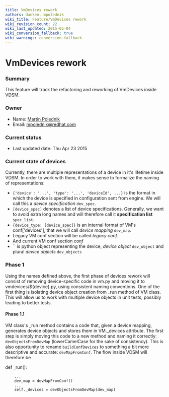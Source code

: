 ```yaml
---
title: VmDevices rework
authors: danken, mpolednik
wiki_title: Feature/VmDevices rework
wiki_revision_count: 22
wiki_last_updated: 2015-05-04
wiki_conversion_fallback: true
wiki_warnings: conversion-fallback
---
```


# VmDevices rework

### Summary

This feature will track the refactoring and reworking of VmDevices inside VDSM.

### Owner

*   Name: [Martin Polednik](user:Martin%20Polednik)
*   Email: <mpolednik@redhat.com>

### Current status

*   Last updated date: Thu Apr 23 2015

### Current state of devices

Currently, there are multiple representations of a device in it's lifetime inside VDSM. In order to work with them, it makes sense to formalize the naming of representations:

*   `{'device': '...', 'type': '...', 'deviceId', ...}` is the format in which the device is specified in configuration sent from engine. We will call this a *device specification* `dev_spec`.
*   `[device_spec]` denotes a list of device specifications. Generally, we want to avoid extra long names and will therefore call it **specification list** `spec_list`.
*   `{device_type: [device_spec]}` is an internal format of VM's conf['devices'], that we will call *device mapping* `dev_map`.
*   Legacy VM conf section will be called *legacy conf*.
*   And current VM conf section *conf*
*   `` is python object representing the device, *device object* `dev_object` and plural *device objects* `dev_objects`

### Phase 1

Using the names defined above, the first phase of devices rework will consist of removing device-specific code in vm.py and moving it to vmdevices/${device}.py, using consistent naming conventions. One of the first thing is isolating device object creation from _run method of VM class. This will allow us to work with multiple device objects in unit tests, possibly leading to better tests.

#### Phase 1.1

VM class's _run method contains a code that, given a device mapping, generates device objects and stores them in VM._devices attribute. The first step is simply moving this code to a new method and naming it correctly: `devObjectsFromDevMap` (lowerCamelCase for the sake of consistency). This is also opportunity to rename `buildConfDevices` to something a bit more descriptive and accurate: `devMapFromConf`. The flow inside VDSM will therefore be

def _run():

        ...
        dev_map = devMapFromConf()
        ...
        self._devices = devObjectsFromDevMap(dev_map)
